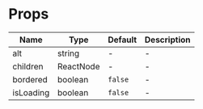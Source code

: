 # Props

| Name      | Type      | Default | Description |
| --------- | --------- | ------- | ----------- |
| alt       | string    | -       | -           |
| children  | ReactNode | -       | -           |
| bordered  | boolean   | `false` | -           |
| isLoading | boolean   | `false` | -           |
